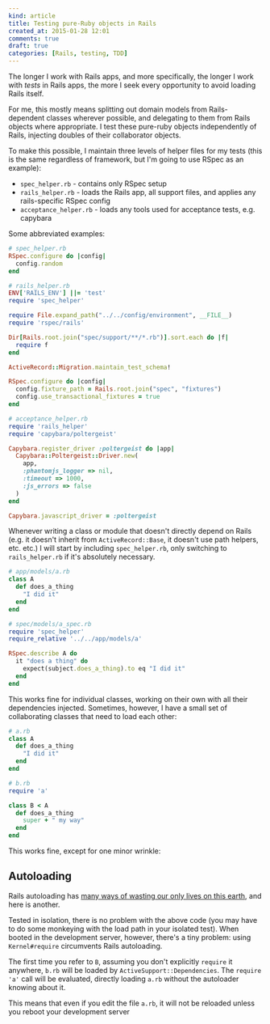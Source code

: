 ```yaml
---
kind: article
title: Testing pure-Ruby objects in Rails
created_at: 2015-01-28 12:01
comments: true
draft: true
categories: [Rails, testing, TDD]
---
```


The longer I work with Rails apps, and more specifically, the longer I
work with *tests* in Rails apps, the more I seek every opportunity to
avoid loading Rails itself.

For me, this mostly means splitting out domain models from
Rails-dependent classes wherever possible, and delegating to them from
Rails objects where appropriate. I test these pure-ruby objects
independently of Rails, injecting doubles of their collaborator objects.

To make this possible, I maintain three levels of helper files for my
tests (this is the same regardless of framework, but I'm going to use
RSpec as an example):

* `spec_helper.rb` - contains only RSpec setup
* `rails_helper.rb` - loads the Rails app, all support files, and
  applies any rails-specific RSpec config
* `acceptance_helper.rb` - loads any tools used for acceptance tests,
  e.g. capybara

Some abbreviated examples:

```ruby
# spec_helper.rb
RSpec.configure do |config|
  config.random
end
```

```ruby
# rails_helper.rb
ENV['RAILS_ENV'] ||= 'test'
require 'spec_helper'

require File.expand_path("../../config/environment", __FILE__)
require 'rspec/rails'

Dir[Rails.root.join("spec/support/**/*.rb")].sort.each do |f|
  require f
end

ActiveRecord::Migration.maintain_test_schema!

RSpec.configure do |config|
  config.fixture_path = Rails.root.join("spec", "fixtures")
  config.use_transactional_fixtures = true
end
```

```ruby
# acceptance_helper.rb
require 'rails_helper'
require 'capybara/poltergeist'

Capybara.register_driver :poltergeist do |app|
  Capybara::Poltergeist::Driver.new(
    app,
    :phantomjs_logger => nil,
    :timeout => 1000,
    :js_errors => false
  )
end

Capybara.javascript_driver = :poltergeist
```

Whenever writing a class or module that doesn't directly depend on Rails
(e.g. it doesn't inherit from `ActiveRecord::Base`, it doesn't use path
helpers, etc. etc.) I will start by including `spec_helper.rb`, only
switching to `rails_helper.rb` if it's absolutely necessary.

```ruby
# app/models/a.rb
class A
  def does_a_thing
    "I did it"
  end
end

# spec/models/a_spec.rb
require 'spec_helper'
require_relative '../../app/models/a'

RSpec.describe A do
  it "does a thing" do
    expect(subject.does_a_thing).to eq "I did it"
  end
end
```

This works fine for individual classes, working on their own with all
their dependencies injected. Sometimes, however, I have a small set of
collaborating classes that need to load each other:

```ruby
# a.rb
class A
  def does_a_thing
    "I did it"
  end
end

# b.rb
require 'a'

class B < A
  def does_a_thing
    super + " my way"
  end
end
```

This works fine, except for one minor wrinkle:

## Autoloading

Rails autoloading has [many ways of wasting our only lives on this
earth](/blog/2013/08/27/rails-autoloading-hell/), and here is another.

Tested in isolation, there is no problem with the above code (you may
have to do some monkeying with the load path in your isolated test).
When booted in the development server, however, there's a tiny problem:
using `Kernel#require` circumvents Rails autoloading.

The first time you refer to `B`, assuming you don't explicitly `require`
it anywhere, `b.rb` will be loaded by `ActiveSupport::Dependencies`. The
`require 'a'` call will be evaluated, directly loading `a.rb` without
the autoloader knowing about it.

This means that even if you edit the file `a.rb`, it will not be
reloaded unless you reboot your development server

